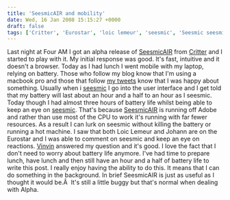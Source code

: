 ```yaml
---
title: 'SeesmicAIR and mobility'
date: Wed, 16 Jan 2008 15:15:27 +0000
draft: false
tags: ['Critter', 'Eurostar', 'loic lemeur', 'seesmic', 'Seesmic seesmicAIR', 'social media', 'social networking', 'tech related', 'Vinvin']
---
```


Last night at Four AM I got an alpha release of [SeesmicAIR](http://seesmicair.com/) from [Critter](http://twitter.com/critter) and I started to play with it. My initial response was good. It's fast, intuitive and it doesn't a browser. Today as I had lunch I went mobile with my laptop, relying on battery. Those who follow my blog know that I'm using a macbook pro and those that follow [my tweets](http://twitter.com/warzabidul) know that I was happy about something. Usually when i [seesmic](http://www.seesmic.com) I go into the user interface and I get told that my battery will last about an hour and a half to an hour as I seesmic. Today though I had almost three hours of battery life whilst being able to keep an eye on [seesmic](http://www.seesmic.com). That's because [SeesmicAIR](http://www.seesmicair.com) is running off Adobe and rather than use most of the CPU to work it's running with far fewer resources. As a result I can lurk on seesmic without killing the battery or running a hot machine. I saw that both Loic Lemeur and Johann are on the Eurostar and I was able to comment on seesmic and keep an eye on reactions. [Vinvin](http://twitter.com/vinvinoriginal) answered my question and it's good. I love the fact that I don't need to worry about battery life anymore. I've had time to prepare lunch, have lunch and then still have an hour and a half of battery life to write this post. I really enjoy having the ability to do this. It means that I can do something in the background. In brief SeesmicAIR is just as useful as I thought it would be.Â  It's still a little buggy but that's normal when dealing with Alpha.
